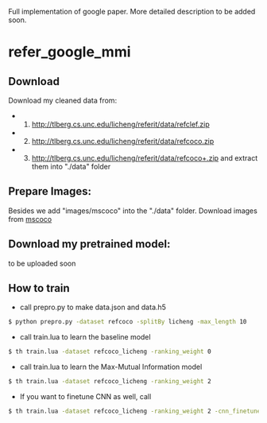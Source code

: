 Full implementation of google paper. More detailed description to be added soon.
# refer_google_mmi

## Download
Download my cleaned data from:
- 1) http://tlberg.cs.unc.edu/licheng/referit/data/refclef.zip
- 2) http://tlberg.cs.unc.edu/licheng/referit/data/refcoco.zip
- 3) http://tlberg.cs.unc.edu/licheng/referit/data/refcoco+.zip
and extract them into "./data" folder

## Prepare Images:
Besides we add "images/mscoco" into the "./data" folder. 
Download images from [mscoco](http://mscoco.org/dataset/#overview)

## Download my pretrained model:
to be uploaded soon

## How to train
- call prepro.py to make data.json and data.h5
```bash
$ python prepro.py -dataset refcoco -splitBy licheng -max_length 10
```
- call train.lua to learn the baseline model
```bash
$ th train.lua -dataset refcoco_licheng -ranking_weight 0
```

- call train.lua to learn the Max-Mutual Information model
```bash
$ th train.lua -dataset refcoco_licheng -ranking_weight 2
```

- If you want to finetune CNN as well, call
```bash
$ th train.lua -dataset refcoco_licheng -ranking_weight 2 -cnn_finetune 1
```